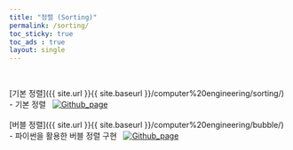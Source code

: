 ```yaml
---
title: "정렬 (Sorting)"
permalink: /sorting/
toc_sticky: true
toc_ads : true
layout: single
---
```



<br/>
  
[기본 정렬]({{ site.url }}{{ site.baseurl }}/computer%20engineering/sorting/) - 기본 정렬 &nbsp;  [![Github_page](https://img.shields.io/badge/-Github-%23181717?style=flat-square&logo=Github&logoColor=white&link=https://github.com/pome95/Algorithm/tree/master/Sorting)](https://github.com/pome95/Algorithm/tree/master/Sorting) 
<br/>  
[버블 정렬]({{ site.url }}{{ site.baseurl }}/computer%20engineering/bubble/) - 파이썬을 활용한 버블 정렬 구현 &nbsp;  [![Github_page](https://img.shields.io/badge/-Github-%23181717?style=flat-square&logo=Github&logoColor=white&link=https://github.com/pome95/Algorithm/tree/master/Sorting)](https://github.com/pome95/Algorithm/tree/master/Sorting) 